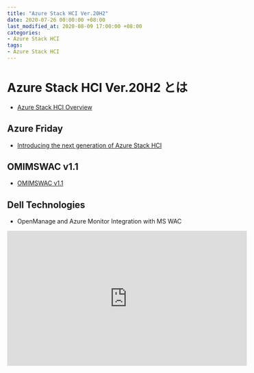 ```yaml
---
title: "Azure Stack HCI Ver.20H2"
date: 2020-07-26 00:00:00 +08:00
last_modified_at: 2020-08-09 17:00:00 +08:00
categories: 
- Azure Stack HCI
tags: 
- Azure Stack HCI
---
```


# Azure Stack HCI Ver.20H2 とは
+ [Azure Stack HCI Overview](https://docs.microsoft.com/en-us/azure-stack/hci/overview/?WT.mc_id=WDIT-MVP-5002708)

## Azure Friday
+ [Introducing the next generation of Azure Stack HCI](https://azure.microsoft.com/ja-jp/resources/videos/azure-friday-introducing-the-next-generation-of-azure-stack-hci/?WT.mc_id=WDIT-MVP-5002708)

## OMIMSWAC v1.1
+ [OMIMSWAC v1.1](https://www.acuutech.com/dellemcblogpost/)

## Dell Technologies
+ OpenManage and Azure Monitor Integration with MS WAC
<iframe width="560" height="315" src="https://www.youtube.com/embed/skn6gLdCjKM" frameborder="0" allow="accelerometer; autoplay; encrypted-media; gyroscope; picture-in-picture" allowfullscreen></iframe>